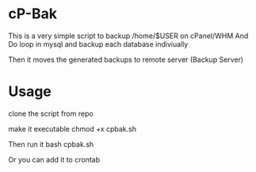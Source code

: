 # cP-Bak


This is a very simple script to backup /home/$USER on cPanel/WHM 
And Do loop in mysql and backup each database indiviually 

Then it moves the generated backups to remote server (Backup Server)

# Usage

clone the script from repo

make it executable 
  chmod +x cpbak.sh
  
 
Then run it
  bash cpbak.sh
  
Or you can add it to crontab
